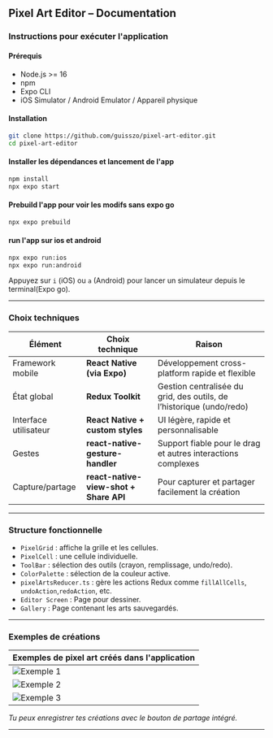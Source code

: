 ## Pixel Art Editor – Documentation

### Instructions pour exécuter l'application

#### Prérequis

* Node.js >= 16
* npm
* Expo CLI
* iOS Simulator / Android Emulator / Appareil physique

#### Installation

```bash
git clone https://github.com/guisszo/pixel-art-editor.git
cd pixel-art-editor
```

#### Installer les dépendances et lancement de l'app

```bash
npm install
npx expo start
```

#### Prebuild l'app pour voir les modifs sans expo go

```bash
npx expo prebuild    
```

#### run l'app sur ios et android

```bash
npx expo run:ios
npx expo run:android
```

Appuyez sur `i` (iOS) ou `a` (Android) pour lancer un simulateur depuis le terminal(Expo go).

---

### Choix techniques

| Élément               | Choix technique                         | Raison                                                               |
| --------------------- | --------------------------------------- | -------------------------------------------------------------------- |
| Framework mobile      | **React Native (via Expo)**             | Développement cross-platform rapide et flexible                      |
| État global           | **Redux Toolkit**                       | Gestion centralisée du grid, des outils, de l’historique (undo/redo) |
| Interface utilisateur | **React Native + custom styles**  | UI légère, rapide et personnalisable                                 |
| Gestes                | **react-native-gesture-handler**        | Support fiable pour le drag et autres interactions complexes         |
| Capture/partage       | **react-native-view-shot + Share API**  | Pour capturer et partager facilement la création                     |

---

### Structure fonctionnelle

* `PixelGrid` : affiche la grille et les cellules.
* `PixelCell` : une cellule individuelle.
* `ToolBar` : sélection des outils (crayon, remplissage, undo/redo).
* `ColorPalette` : sélection de la couleur active.
* `pixelArtsReducer.ts` : gère les actions Redux comme `fillAllCells`, `undoAction`,`redoAction`, etc.
* `Editor Screen` : Page pour dessiner.
* `Gallery` : Page contenant les arts sauvegardés.

---

### Exemples de créations

| Exemples de pixel art créés dans l'application |
| ---------------------------------------------- |
| ![Exemple 1](./assets/screenshots/pixel1.png)  |
| ![Exemple 2](./assets/screenshots/pixel2.png)  |
| ![Exemple 3](./assets/screenshots/pixel3.png)  |

*Tu peux enregistrer tes créations avec le bouton de partage intégré.*

---
